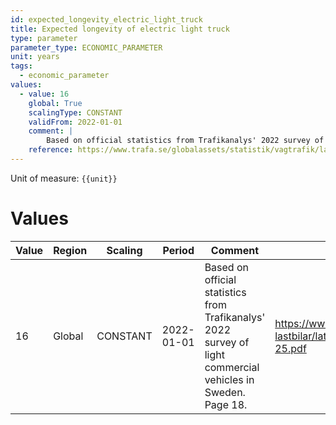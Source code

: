 ```yaml
---
id: expected_longevity_electric_light_truck
title: Expected longevity of electric light truck
type: parameter
parameter_type: ECONOMIC_PARAMETER
unit: years
tags:
  - economic_parameter
values:
  - value: 16
    global: True
    scalingType: CONSTANT
    validFrom: 2022-01-01
    comment: |
        Based on official statistics from Trafikanalys' 2022 survey of light commercial vehicles in Sweden. Page 18.
    reference: https://www.trafa.se/globalassets/statistik/vagtrafik/latta-lastbilar/latta-lastbilar-2022---rapport---2023-05-25.pdf
---
```



Unit of measure: `{{unit}}`


# Values


| Value | Region | Scaling | Period | Comment | Reference |
|-------|--------|---------|--------|---------|-----------|
| 16 | Global | CONSTANT | 2022-01-01 | Based on official statistics from Trafikanalys' 2022 survey of light commercial vehicles in Sweden. Page 18. | https://www.trafa.se/globalassets/statistik/vagtrafik/latta-lastbilar/latta-lastbilar-2022---rapport---2023-05-25.pdf |


